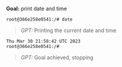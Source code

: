 **Goal:** print date and time
```
root@366e258e0541:/# date
```
> _GPT:_ Printing the current date and time
```
Thu Mar 30 21:58:42 UTC 2023
root@366e258e0541:/# 
```
> _GPT:_ Goal achieved, stopping
```

```